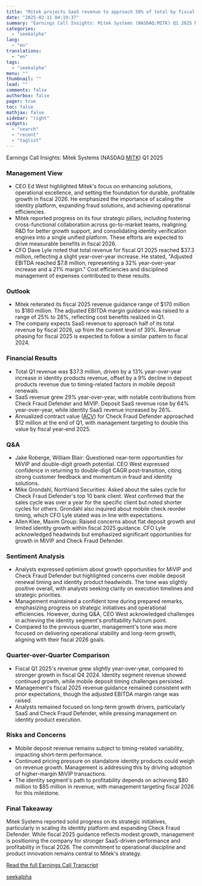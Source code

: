 ```yaml
---
title: "Mitek projects SaaS revenue to approach 50% of total by fiscal 2026"
date: "2025-02-11 04:19:37"
summary: "Earnings Call Insights: Mitek Systems (NASDAQ:MITK) Q1 2025 Management View CEO Ed West highlighted Mitek's focus on enhancing solutions, operational excellence, and setting the foundation for durable, profitable growth in fiscal 2026. He emphasized the importance of scaling the identity platform, expanding fraud solutions, and achieving operational efficiencies. Mitek reported..."
categories:
  - "seekalpha"
lang:
  - "en"
translations:
  - "en"
tags:
  - "seekalpha"
menu: ""
thumbnail: ""
lead: ""
comments: false
authorbox: false
pager: true
toc: false
mathjax: false
sidebar: "right"
widgets:
  - "search"
  - "recent"
  - "taglist"
---
```


Earnings Call Insights: Mitek Systems (NASDAQ:[MITK](https://seekingalpha.com/symbol/MITK "Mitek Systems, Inc.")) Q1 2025

### Management View

* CEO Ed West highlighted Mitek's focus on enhancing solutions, operational excellence, and setting the foundation for durable, profitable growth in fiscal 2026. He emphasized the importance of scaling the identity platform, expanding fraud solutions, and achieving operational efficiencies.
* Mitek reported progress on its four strategic pillars, including fostering cross-functional collaboration across go-to-market teams, realigning R&D for better growth support, and consolidating identity verification engines into a single unified platform. These efforts are expected to drive measurable benefits in fiscal 2026.
* CFO Dave Lyle noted that total revenue for fiscal Q1 2025 reached $37.3 million, reflecting a slight year-over-year increase. He stated, "Adjusted EBITDA reached $7.8 million, representing a 32% year-over-year increase and a 21% margin." Cost efficiencies and disciplined management of expenses contributed to these results.

### Outlook

* Mitek reiterated its fiscal 2025 revenue guidance range of $170 million to $180 million. The adjusted EBITDA margin guidance was raised to a range of 25% to 28%, reflecting cost benefits realized in Q1.
* The company expects SaaS revenue to approach half of its total revenue by fiscal 2026, up from the current level of 39%. Revenue phasing for fiscal 2025 is expected to follow a similar pattern to fiscal 2024.

### Financial Results

* Total Q1 revenue was $37.3 million, driven by a 13% year-over-year increase in identity products revenue, offset by a 9% decline in deposit products revenue due to timing-related factors in mobile deposit renewals.
* SaaS revenue grew 29% year-over-year, with notable contributions from Check Fraud Defender and MiVIP. Deposit SaaS revenue rose by 64% year-over-year, while identity SaaS revenue increased by 26%.
* Annualized contract value ([ACV](https://seekingalpha.com/symbol/ACV "Virtus AllianzGI Diversified Income & Convertible Fund")) for Check Fraud Defender approached $12 million at the end of Q1, with management targeting to double this value by fiscal year-end 2025.

### Q&A

* Jake Roberge, William Blair: Questioned near-term opportunities for MiVIP and double-digit growth potential. CEO West expressed confidence in returning to double-digit CAGR post-transition, citing strong customer feedback and momentum in fraud and identity solutions.
* Mike Grondahl, Northland Securities: Asked about the sales cycle for Check Fraud Defender's top 10 bank client. West confirmed that the sales cycle was over a year for the specific client but noted shorter cycles for others. Grondahl also inquired about mobile check reorder timing, which CFO Lyle stated was in line with expectations.
* Allen Klee, Maxim Group: Raised concerns about flat deposit growth and limited identity growth within fiscal 2025 guidance. CFO Lyle acknowledged headwinds but emphasized significant opportunities for growth in MiVIP and Check Fraud Defender.

### Sentiment Analysis

* Analysts expressed optimism about growth opportunities for MiVIP and Check Fraud Defender but highlighted concerns over mobile deposit renewal timing and identity product headwinds. The tone was slightly positive overall, with analysts seeking clarity on execution timelines and strategic priorities.
* Management maintained a confident tone during prepared remarks, emphasizing progress on strategic initiatives and operational efficiencies. However, during Q&A, CEO West acknowledged challenges in achieving the identity segment's profitability fulcrum point.
* Compared to the previous quarter, management's tone was more focused on delivering operational stability and long-term growth, aligning with their fiscal 2026 goals.

### Quarter-over-Quarter Comparison

* Fiscal Q1 2025's revenue grew slightly year-over-year, compared to stronger growth in fiscal Q4 2024. Identity segment revenue showed continued growth, while mobile deposit timing challenges persisted.
* Management's fiscal 2025 revenue guidance remained consistent with prior expectations, though the adjusted EBITDA margin range was raised.
* Analysts remained focused on long-term growth drivers, particularly SaaS and Check Fraud Defender, while pressing management on identity product execution.

### Risks and Concerns

* Mobile deposit revenue remains subject to timing-related variability, impacting short-term performance.
* Continued pricing pressure on standalone identity products could weigh on revenue growth. Management is addressing this by driving adoption of higher-margin MiVIP transactions.
* The identity segment's path to profitability depends on achieving $80 million to $85 million in revenue, with management targeting fiscal 2026 for this milestone.

### Final Takeaway

Mitek Systems reported solid progress on its strategic initiatives, particularly in scaling its identity platform and expanding Check Fraud Defender. While fiscal 2025 guidance reflects modest growth, management is positioning the company for stronger SaaS-driven performance and profitability in fiscal 2026. The commitment to operational discipline and product innovation remains central to Mitek's strategy.

[Read the full Earnings Call Transcript](https://seekingalpha.com/symbol/MITK/earnings/transcripts)

[seekalpha](https://seekingalpha.com/news/4405886-mitek-projects-saas-revenue-to-approach-50-percent-of-total-by-fiscal-2026)
